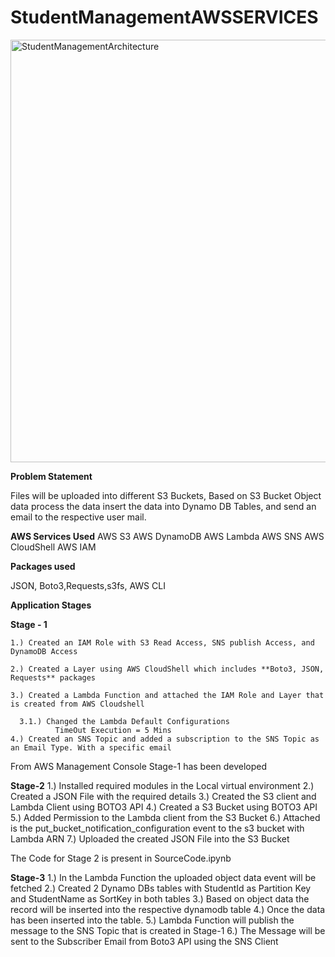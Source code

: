 # StudentManagementAWSSERVICES

<img width="676" alt="StudentManagementArchitecture" src="https://github.com/phaniteja5789/StudentManagementAWSSERVICES/assets/36558484/cb4cc1a2-5b55-4a68-803f-d3dca944bcb0">

**Problem Statement**

Files will be uploaded into different S3 Buckets, Based on S3 Bucket Object data process the data insert the data into Dynamo DB Tables, and send an email to the respective user mail.

**AWS Services Used**
 AWS S3
 AWS DynamoDB
 AWS Lambda
 AWS SNS
 AWS CloudShell
 AWS IAM

**Packages used**

JSON, Boto3,Requests,s3fs, AWS CLI

**Application Stages**

**Stage - 1**  

    1.) Created an IAM Role with S3 Read Access, SNS publish Access, and DynamoDB Access  
    
    2.) Created a Layer using AWS CloudShell which includes **Boto3, JSON, Requests** packages  
    
    3.) Created a Lambda Function and attached the IAM Role and Layer that is created from AWS Cloudshell  
    
      3.1.) Changed the Lambda Default Configurations
              TimeOut Execution = 5 Mins
    4.) Created an SNS Topic and added a subscription to the SNS Topic as an Email Type. With a specific email

From AWS Management Console Stage-1 has been developed

**Stage-2**
    1.) Installed required modules in the Local virtual environment
    2.) Created a JSON File with the required details
    3.) Created the S3 client and Lambda Client using BOTO3 API
    4.) Created a S3 Bucket using BOTO3 API
    5.) Added Permission to the Lambda client from the S3 Bucket
    6.) Attached is the put_bucket_notification_configuration event to the s3 bucket with Lambda ARN
    7.) Uploaded the created JSON File into the S3 Bucket

The Code for Stage 2 is present in SourceCode.ipynb

  **Stage-3**
    1.) In the Lambda Function the uploaded object data event will be fetched
    2.) Created 2 Dynamo DBs tables with StudentId as Partition Key and StudentName as SortKey in both tables
    3.) Based on object data the record will be inserted into the respective dynamodb table
    4.) Once the data has been inserted into the table.
    5.) Lambda Function will publish the message to the SNS Topic that is created in Stage-1
    6.) The Message will be sent to the Subscriber Email from Boto3 API using the SNS Client 

    
